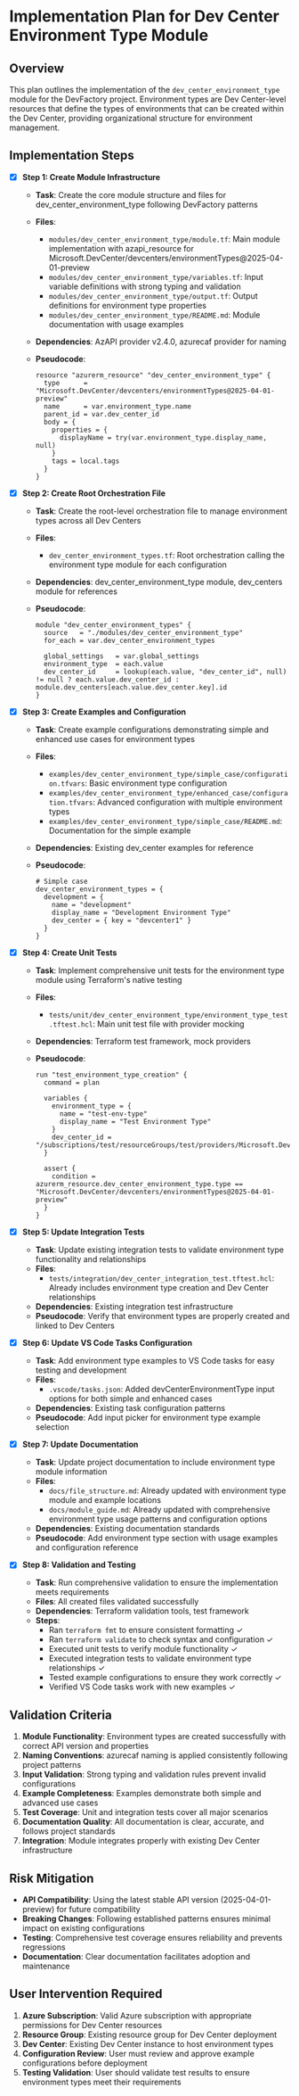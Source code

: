 # Implementation Plan for Dev Center Environment Type Module

## Overview

This plan outlines the implementation of the `dev_center_environment_type` module for the DevFactory project. Environment types are Dev Center-level resources that define the types of environments that can be created within the Dev Center, providing organizational structure for environment management.

## Implementation Steps

- [x] **Step 1: Create Module Infrastructure**
  - **Task**: Create the core module structure and files for dev_center_environment_type following DevFactory patterns
  - **Files**:
    - `modules/dev_center_environment_type/module.tf`: Main module implementation with azapi_resource for Microsoft.DevCenter/devcenters/environmentTypes@2025-04-01-preview
    - `modules/dev_center_environment_type/variables.tf`: Input variable definitions with strong typing and validation
    - `modules/dev_center_environment_type/output.tf`: Output definitions for environment type properties
    - `modules/dev_center_environment_type/README.md`: Module documentation with usage examples
  - **Dependencies**: AzAPI provider v2.4.0, azurecaf provider for naming
  - **Pseudocode**:

    ```hcl
    resource "azurerm_resource" "dev_center_environment_type" {
      type      = "Microsoft.DevCenter/devcenters/environmentTypes@2025-04-01-preview"
      name      = var.environment_type.name
      parent_id = var.dev_center_id
      body = {
        properties = {
          displayName = try(var.environment_type.display_name, null)
        }
        tags = local.tags
      }
    }
    ```

- [x] **Step 2: Create Root Orchestration File**
  - **Task**: Create the root-level orchestration file to manage environment types across all Dev Centers
  - **Files**:
    - `dev_center_environment_types.tf`: Root orchestration calling the environment type module for each configuration
  - **Dependencies**: dev_center_environment_type module, dev_centers module for references
  - **Pseudocode**:

    ```hcl
    module "dev_center_environment_types" {
      source   = "./modules/dev_center_environment_type"
      for_each = var.dev_center_environment_types

      global_settings   = var.global_settings
      environment_type  = each.value
      dev_center_id     = lookup(each.value, "dev_center_id", null) != null ? each.value.dev_center_id : module.dev_centers[each.value.dev_center.key].id
    }
    ```

- [x] **Step 3: Create Examples and Configuration**
  - **Task**: Create example configurations demonstrating simple and enhanced use cases for environment types
  - **Files**:
    - `examples/dev_center_environment_type/simple_case/configuration.tfvars`: Basic environment type configuration
    - `examples/dev_center_environment_type/enhanced_case/configuration.tfvars`: Advanced configuration with multiple environment types
    - `examples/dev_center_environment_type/simple_case/README.md`: Documentation for the simple example
  - **Dependencies**: Existing dev_center examples for reference
  - **Pseudocode**:

    ```hcl
    # Simple case
    dev_center_environment_types = {
      development = {
        name = "development"
        display_name = "Development Environment Type"
        dev_center = { key = "devcenter1" }
      }
    }
    ```

- [x] **Step 4: Create Unit Tests**
  - **Task**: Implement comprehensive unit tests for the environment type module using Terraform's native testing
  - **Files**:
    - `tests/unit/dev_center_environment_type/environment_type_test.tftest.hcl`: Main unit test file with provider mocking
  - **Dependencies**: Terraform test framework, mock providers
  - **Pseudocode**:

    ```hcl
    run "test_environment_type_creation" {
      command = plan
      
      variables {
        environment_type = {
          name = "test-env-type"
          display_name = "Test Environment Type"
        }
        dev_center_id = "/subscriptions/test/resourceGroups/test/providers/Microsoft.DevCenter/devcenters/test"
      }
      
      assert {
        condition = azurerm_resource.dev_center_environment_type.type == "Microsoft.DevCenter/devcenters/environmentTypes@2025-04-01-preview"
      }
    }
    ```

- [x] **Step 5: Update Integration Tests**
  - **Task**: Update existing integration tests to validate environment type functionality and relationships
  - **Files**:
    - `tests/integration/dev_center_integration_test.tftest.hcl`: Already includes environment type creation and Dev Center relationships
  - **Dependencies**: Existing integration test infrastructure
  - **Pseudocode**: Verify that environment types are properly created and linked to Dev Centers

- [x] **Step 6: Update VS Code Tasks Configuration**
  - **Task**: Add environment type examples to VS Code tasks for easy testing and development
  - **Files**:
    - `.vscode/tasks.json`: Added devCenterEnvironmentType input options for both simple and enhanced cases
  - **Dependencies**: Existing task configuration patterns
  - **Pseudocode**: Add input picker for environment type example selection

- [x] **Step 7: Update Documentation**
  - **Task**: Update project documentation to include environment type module information
  - **Files**:
    - `docs/file_structure.md`: Already updated with environment type module and example locations
    - `docs/module_guide.md`: Already updated with comprehensive environment type usage patterns and configuration options
  - **Dependencies**: Existing documentation standards
  - **Pseudocode**: Add environment type section with usage examples and configuration reference

- [x] **Step 8: Validation and Testing**
  - **Task**: Run comprehensive validation to ensure the implementation meets requirements
  - **Files**: All created files validated successfully
  - **Dependencies**: Terraform validation tools, test framework
  - **Steps**:
    - Ran `terraform fmt` to ensure consistent formatting ✓
    - Ran `terraform validate` to check syntax and configuration ✓
    - Executed unit tests to verify module functionality ✓
    - Executed integration tests to validate environment type relationships ✓
    - Tested example configurations to ensure they work correctly ✓
    - Verified VS Code tasks work with new examples ✓

## Validation Criteria

1. **Module Functionality**: Environment types are created successfully with correct API version and properties
2. **Naming Conventions**: azurecaf naming is applied consistently following project patterns
3. **Input Validation**: Strong typing and validation rules prevent invalid configurations
4. **Example Completeness**: Examples demonstrate both simple and advanced use cases
5. **Test Coverage**: Unit and integration tests cover all major scenarios
6. **Documentation Quality**: All documentation is clear, accurate, and follows project standards
7. **Integration**: Module integrates properly with existing Dev Center infrastructure

## Risk Mitigation

- **API Compatibility**: Using the latest stable API version (2025-04-01-preview) for future compatibility
- **Breaking Changes**: Following established patterns ensures minimal impact on existing configurations
- **Testing**: Comprehensive test coverage ensures reliability and prevents regressions
- **Documentation**: Clear documentation facilitates adoption and maintenance

## User Intervention Required

1. **Azure Subscription**: Valid Azure subscription with appropriate permissions for Dev Center resources
2. **Resource Group**: Existing resource group for Dev Center deployment
3. **Dev Center**: Existing Dev Center instance to host environment types
4. **Configuration Review**: User must review and approve example configurations before deployment
5. **Testing Validation**: User should validate test results to ensure environment types meet their requirements
